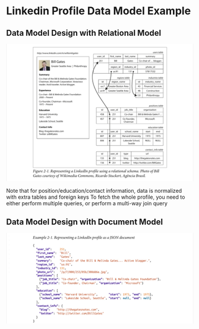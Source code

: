# Linkedin Profile Data Model Example

## Data Model Design with Relational Model

![Data model design with relational model](./linkedin-profile-exp-img-1.jpeg)

Note that for position/education/contact information, data is normalized with extra tables and foreign keys
To fetch the whole profile, you need to either perform multiple queries, or perform a multi-way join query

## Data Model Design with Document Model

![Data model design with document model](./linkedin-profile-exp-img-2.jpeg)
